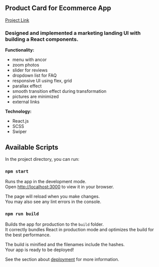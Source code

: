 ## Product Card for Ecommerce App 

[Project Link](https://women-isnand.vercel.app/)

### Designed and implemented a marketing landing UI with building a React components.

**Functionality:**
<!-- * a dropdown burger menu -->
* menu with ancor
* zoom photos
* slider for reviews
* dropdown list for FAQ
* responsive UI using flex, grid
* parallax effect
* smooth transition effect during transformation
* pictures are minimized
* external links

**Technology:**
* React.js
* SCSS
* Swiper

<!-- **Plans for finalizing the project:** -->


## Available Scripts

In the project directory, you can run:

### `npm start`

Runs the app in the development mode.\
Open [http://localhost:3000](http://localhost:3000) to view it in your browser.

The page will reload when you make changes.\
You may also see any lint errors in the console.

### `npm run build`

Builds the app for production to the `build` folder.\
It correctly bundles React in production mode and optimizes the build for the best performance.

The build is minified and the filenames include the hashes.\
Your app is ready to be deployed!

See the section about [deployment](https://facebook.github.io/create-react-app/docs/deployment) for more information.
